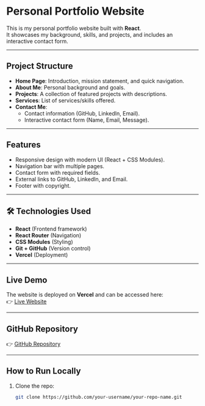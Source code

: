 #  Personal Portfolio Website

This is my personal portfolio website built with **React**.  
It showcases my background, skills, and projects, and includes an interactive contact form.  

---

##  Project Structure
- **Home Page**: Introduction, mission statement, and quick navigation.
- **About Me**: Personal background and goals.
- **Projects**: A collection of featured projects with descriptions.
- **Services**: List of services/skills offered.
- **Contact Me**: 
  - Contact information (GitHub, LinkedIn, Email).  
  - Interactive contact form (Name, Email, Message).  

---

##  Features
- Responsive design with modern UI (React + CSS Modules).
- Navigation bar with multiple pages.
- Contact form with required fields.
- External links to GitHub, LinkedIn, and Email.
- Footer with copyright.

---

## 🛠 Technologies Used
- **React** (Frontend framework)
- **React Router** (Navigation)
- **CSS Modules** (Styling)
- **Git + GitHub** (Version control)
- **Vercel** (Deployment)

---

## Live Demo
The website is deployed on **Vercel** and can be accessed here:  
👉 [Live Website](https://my-portfolio-seven-sage-50.vercel.app/)

---

## GitHub Repository
👉 [GitHub Repository](https://github.com/jie-ui/my-portfolio)


---



##  How to Run Locally
1. Clone the repo:
   ```bash
   git clone https://github.com/your-username/your-repo-name.git
